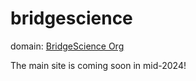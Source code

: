 # bridgescience

domain: [BridgeScience Org](https://bridgescience.org)

The main site is coming soon in mid-2024! 
